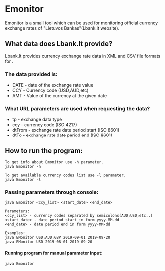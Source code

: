 # Emonitor
Emonitor is a small tool which can be used for monitoring official currency exchange rates of "Lietuvos Bankas"(Lbank.lt website).

## What data does Lbank.lt provide?
Lbank.lt provides currency exchange rate data in XML and CSV file formats for .

### The data provided is:
- DATE - date of the exchange rate value
- CCY - Currency code (USD,AUD,etc)
- AMT - Value of the currency at the given date

### What URL parameters are used when requesting the data?
- tp - exchange data type
- ccy - currency code (ISO 4217)
- dtFrom - exchange rate date period start (ISO 8601)
- dtTo - exchange rate date period end (ISO 8601)

## How to run the program:
	To get info about Emonitor use -h parameter.
	java Emonitor -h 
	
	To get available currency codes list use -l parameter.
	java Emonitor -l
### Passing parameters through console:
	java Emonitor <ccy_list> <start_date> <end_date>
	
	Parameters:
	<ccy_list> - currency codes separated by semicolons(AUD;USD;etc..)
	<start_date> - date period start in form yyyy-MM-dd 
	<end_date> - date period end in form yyyy-MM-dd
	
	Examples:
	java EMonitor USD;AUD;GBP 2019-09-01 2019-09-20
	java EMonitor USD 2019-08-01 2019-09-20

#### Running program for manual parameter input:
	java Emonitor

